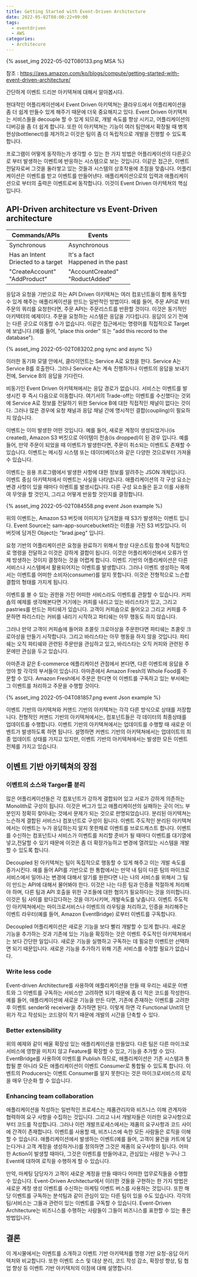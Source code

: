 ```yaml
---
title: Getting Started with Event-Driven Architecture
date: 2022-05-02T08:00:22+09:00
tags:
  - eventdriven
  - AWS
categories:
  - Architecure
---
```


{% asset_img 2022-05-02T080133.png MSA %}

참조 : https://aws.amazon.com/ko/blogs/compute/getting-started-with-event-driven-architecture/

간단하게 이벤트 드리븐 아키텍쳐에 대해서 알아봅시다.

<!-- more -->

현대적인 어플리케이션에서 Event Driven 아키텍쳐는 클라우드에서 어플리케이션을 좀 더 쉽게 만들수 있게 해주기 때문에 더욱 중요해지고 있다. Event Driven 아키텍쳐는 서비스들을 decouple 할 수 있게 되므로, 개발 속도를 향상 시키고, 어플리케이션의 디버깅을 좀 더 쉽게 합니다. 또한 이 아키텍쳐는 기능이 여러 팀안에서 확장될 때 병목현상(bottlenect)를 제거하고 이것은 팀이 좀 더 독립적으로 개발을 진행할 수 있도록 합니다.

프로그램이 어떻게 동작하는가 생각할 수 있는 한 가지 방법은 어플리케이션의 다른곳으로 부터 발생하는 이벤트에 반응하는 시스템으로 보는 것입니다. 이같은 접근은, 이벤트 전달자로써 그것을 둘러쌓고 있는 것들과 시스템의 상호작용에 초점을 맞춥니다. 어플리케이션은 이벤트를 받고 이벤트를 만들어낸다. 애플리케이션으로의 입력과 애플리케이션으로 부터의 출력은 이벤트로써 동작합니다. 이것이 Event Driven 아키텍쳐의 핵심입니다.

## API-Driven architecture vs Event-Driven architecture

| Commands/APIs                          | Events                               |
| -------------------------------------- | ------------------------------------ |
| Synchronous                            | Asynchronous                         |
| Has an Intent</br>Driected to a target | It's a fact</br>Happened in the past |
| "CreateAccount"</br>"AddProduct"       | "AccountCreated"</br>"RoductAdded"   |

응답과 요청을 기반으로 하는 API Driven 아키텍쳐는 여러 컴포넌트들이 함께 동작할 수 있게 해주는 애플리케이션을 만드는 일반적인 방법이다. 예를 들어, 주문 API로 부터 주문의 쿼리를 요청한다면, 주문 API는 주문리스트를 반환할 것이다. 이것은 동기적인 아키텍텨의 예제이다. 주문을 요청하는 시스템은 응답을 기다립니다. 응답이 오기 전에는 다른 곳으로 이동할 수가 없습니다. 이같은 접근에서는 명령어를 직접적으로 Target에 보냅니다.(예를 들어, "place this order" 또는 "add this record to the database").

{% asset_img 2022-05-02T083202.png sync and async %}

이러한 동기화 모델 안에서, 클라이언트는 Service A로 요청을 한다. Service A는 Service B를 호출한다. 그러나 Service A는 계속 진행하거나 이벤트의 응답을 보내기 전에, Service B의 응답을 기다린다.

비동기인 Event Driven 아키텍쳐에서는 응답 경로가 없습니다. 서비스는 이벤트를 발생시킨 후 즉시 다음으로 이동합니다. 여기서의 Trade-off는 이벤트를 수신했다는 것외에 Service A로 정보를 전달하기 위한 Service B에 대한 직접적인 채널이 없다는 것이다. 그러나 많은 경우에 요청 채널과 응답 채널 간에 명시적인 결합(coupling)이 필요하지 않습니다.

이벤트는 이미 발생한 어떤 것입니다. 예를 들어, 새로운 계정이 생성되었거나(is created), Amazon S3 버킷으로 아이템이 전송(is dropped)이 된 경우 입니다. 예를 들어, 만약 주문이 되었을 때 이벤트가 발생한다면, 주문이 취소되는 이벤트도 존재할 수 있습니다. 이벤트는 메시징 시스템 또는 데이터베이스와 같은 다양한 것으로부터 가져올 수 있습니다.

이벤트는 응용 프로그램에서 발생한 사항에 대한 정보를 알려주는 JSON 개체입니다. 이벤트 중심 아키텍처에서 이벤트는 사실을 나타냅니다. 애플리케이션의 각 구성 요소는 변경 사항이 있을 때마다 이벤트를 발생시킵니다. 다른 구성 요소들은 듣고 이를 사용하여 무엇을 할 것인지, 그리고 어떻게 반응할 것인지를 결정합니다.

{% asset_img 2022-05-02T084558.png event Json example %}

위의 이벤트는, Amazon S3 버킷에 이미지가 담겨졌을 때 S3가 발생하는 이벤트 입니다. Event Source는 sam-app-sourcebucket라는 이름을 가진 S3 버킷입니다. 이 버킷에 담겨진 Object는 "brad.jpeg" 입니다.

요청 기반의 어플리케이션은 요청을 완료하기 위해서 항상 다운스트림 함수에 직접적으로 명령을 전달하고 이것은 강하게 결합이 됩니다. 이것은 어플리케이션에서 오류가 언제 방생하는 것이지 결정하는 것을 어렵게 합니다. 이벤트 기반의 어플리케이션은 다른 서비스나 시스템에서 활용되어지는 이벤트를 발생합니다. 그러나 이벤트 생성하는 쪽에서는 이벤트를 어떠한 소비자(consumer)를 알지 못합니다. 이것은 전형적으로 느슨합 결합의 형태를 가지게 됩니다.

이벤트를 볼 수 있는 권한을 가진 어떠한 서비스라도 이벤트를 관찰할 수 있습니다. 커피숍의 예제를 생각해본다면 거기에는 커피를 내리고 있는 바리스타가 있고, 그리고 pastries를 만드는 파티쉐가 있습니다. 고객이 커피숍으로 들어오고 그리고 커피를 주문하면 파리스타는 커비를 내리기 시작하고 파티쉐는 아무 행동도 하지 않습니다.

그러나 만약 고객이 커피숍에 들어와 초콜릿 크로아상을 주문한다면 파티쉐는 초콜릿 크로아상을 만들기 시작합니다. 그리고 바리스타는 아무 행동을 하지 않을 것입니다. 파티쉐는 오직 파티쉐와 관련된 주문만을 관심하고 있고, 바리스타는 오직 커피와 관련된 주문에만 관심을 두고 있습니다.

아마존과 같은 E-commerce 에플리케이션 관점에서 본다면, 다른 이벤트에 응답을 주엉야 할 각각의 부서들이 있습니다. 아마존에서 Amazon Fresh의 Whole Food를 주문할 수 있다. Amazon Fresh에서 주문은 한다면 이 이벤트를 구독하고 있는 부서에는 그 이벤트를 처리하고 주문을 수행할 것이다.

{% asset_img 2022-05-04T081857.png event Json example %}

이벤트 기반의 아키텍쳐와 커맨드 기반의 아키텍쳐는 각각 다른 방식으로 상태를 저장합니다. 전형적인 커맨드 기반의 아키텍쳐에서는, 컴포넌트들은 각 데이터의 최종상태를 업데이트를 수행합니다. 이벤트 기반의 아키텍쳐에서는 업데이트를 수행할 때 새로운 이벤트가 발생하도록 하면 됩니다. 설명하면 커멘드 기반의 아키텍쳐에서는 업데이트의 최종 업데이트 상태를 가지고 있지만, 이벤트 기반의 아키텍쳐에서는 발생한 모든 이벤트 전체를 가지고 있습니다.

## 이벤트 기반 아키텍쳐의 장점

### 이벤트의 소스와 Targer를 분리

많은 어플리케이션들은 각 컴포넌트가 강하게 결합되어 있고 서로가 강하게 의존하는 Monolith로 구성이 됩니다. 이것은 버그가 있고 애플리케이션의 실패하는 곳이 어느 부분인지 정확히 찾아내는 것에서 문제가 되는 것으로 판명되었습니다. 분리된 아키텍쳐는 느슨하게 결합된 서비스나 컴포넌트로 구성이 됩니다. 이벤트 주도적인 분리된 아키텍쳐에서는 이벤트는 누가 응답하는지 알지 못한채로 이벤트를 브로드캐스트 합니다. 이벤트를 수신하는 컴포넌트나 서비스가 이벤트를 처리할 준비가 될 때마다 이벤트를 대기열에 넣고,전달할 수 있기 때문에 이것은 좀 더 확장가능하고 변경에 열려있는 시스템을 개발할 수 있도록 합니다.

Decoupled 된 아키텍쳐는 팀이 독집적으로 행동할 수 있게 해주고 이는 개발 속도를 증가시킨다. 예를 들어 API를 기반으로 한 통합에서는 만약 내 팀이 다른 팀의 마이크로서비스에서 일어나는 변경에 대해서 알기를 원한다면 나는 나의 서비스를 위해서 그 팀이 만드는 API에 대해서 물어봐야 한다. 이것은 나는 다른 팀과 인증을 적절하게 처리해야 하며, 다른 팀과 API 호출을 위한 구조들에 대한 협의가 필요하다는 것을 의미합니다. 이것은 팀 사이를 왔다갔다하는 것을 야기시키며, 개발속도를 낮춥니다. 이벤트 주도적인 아키텍쳐에서는 마이크로서비스나 이벤트의 라우팅을 처리하고, 인증을 처리해주는 이벤트 라우터(예를 들어, Amazon EventBridge) 로부터 이벤트를 구독합니다.

Decoupled 어플리케이션은 새로운 기능을 보다 빨리 개발할 수 있게 합니다. 새로운 기능을 추가하는 것과 기존에 있는 기능을 확징하는 것은 이벤트 주도적인 아키텍쳐에서는 보다 간단한 일입니다. 새로운 기능을 실행하고 구독하는 데 필요한 이벤트만 선택하면 되기 때문입니다. 새로운 기능을 추가하기 위해 기존 서비스를 수정할 필요가 없습니다.

### Write less code

Event-driven Architecture를 사용하여 애플리케이션을 만들 때 우리는 새로운 이벤트와 그 이벤트를 구독하는 서비스만 고려하면 되기 때문에 좀 더 적은 코드를 작성한다. 예를 들어, 애플리케이션에 새로운 기능을 만든 다면, 기존에 존재하는 이벤트를 고려한 후 이벤트 sender와 receiver을 추가하면 된다. 이렇게 하면 각 Functional Unit의 단위가 작고 작성되는 코드량이 작기 때문에 개발의 시간을 단축할 수 있다.

### Better extensibility

위의 예제와 같이 배울 확장성 있는 애플리케이션을 만들었다. 다른 팀은 다른 마이크로 서비스에 영향을 미치지 않고 Feature를 확장할 수 있고, 기능을 추가할 수 있다. EventBridge를 사용하여 이벤트를 Publish 하므로, 애플리케이션은 기존 시스템과 통합될 뿐 아니라 모든 애플리케이션이 이벤트 Consumer로 통합될 수 있도록 합니다. 이벤트의 Producers는 이벤트 Consumer를 알지 못한다는 것은 마이크로서비스의 로직을 매우 단순화 할 수 있습니다.

### Enhancing team collaboration

애플리케이션을 작성하는 일반적인 프로세스는 제품관리자와 비즈니스 이해 관계자와 협력하여 요구 사항을 수집하는 것입니다. 그리고 나서 개발자들은 이러한 요구사항으로부터 코드를 작성합니다. 그러나 이런 개발프로세스에서는 제품의 요구사항과 코드 사이에 간격이 존재합니다. 이벤트를 사용할 때, 비즈니스에 속한 모든 사람들은 로직을 이해할 수 있습니다. 애플리케이션에서 발생하는 이벤트(예를 들어, 고객이 물건을 카트에 담는다거나 고객 계정을 생성하거나)를 정의하면 그것은 제품의 요구사항이 됩니다. 어떠한 Action이 발생할 때마다, 그것은 이벤트를 만들어내고, 관심있는 사람은 누구나 그 Event에 대하여 로직을 수행하게 할 수 있습니다.

만약, 마케팅 담당자가 고객이 새로운 계정을 만들 때마다 어떠한 업무로직들을 수행할 수 있습니다. Event-Driven Architectur에서 이러한 것들을 구현하는 한 가지 방법은 새로운 계정 생성 이벤트를 수신하는 마케팅 이벤트 버스를 사용하는 것입니다. 또한 해당 이벤트를 구독하는 분석팀과 같이 관심이 있는 다른 팀이 있을 수도 있습니다. 각각의 팀/서비스는 그들과 관련이 있는 이벤트를 구독할 수 있습니다. Event-Driven Architecture는 비즈니스를 수행하는 사람들이 그들이 비즈니스를 표한할 수 있는 좋은 방법입니다.

## 결론

이 게시물에서는 이벤트를 소개하고 이벤트 기반 아키텍처를 명령 기반 요청-응답 아키텍처와 비교합니다. 또한 이벤트 소스 및 대상 분리, 코드 작성 감소, 확장성 향상, 팀 협업 향상 등 이벤트 기반 아키텍처의 이점에 대해 설명합니다.
